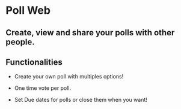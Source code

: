 # Poll Web

Create, view and share your polls with other people.
---


## Functionalities

- Create your own poll with multiples options!
  
- One time vote per poll.

- Set Due dates for polls or close them when you want!

